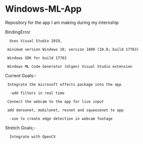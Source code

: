 # Windows-ML-App

Repository for the app I am making during my internship 

BindingError

      Uses Visual Studio 2019, 
     
     minimum version Windows 10, version 1809 (10.0; build 17763)
     
     Windows SDK for build 17763
     
     Windows ML Code Generator (mlgen) Visual Studio extension

Current Goals:- 

     Integrate the microsoft effects package into the app  
  
      -add filters in real time
  
     Connect the webcam to the app for live input
    
     add densenet, mobilenet, resnet and squeezenet to app 
  
      -use to create edge detection in webcam footage
      

Stretch Goals;-

      Integrate with OpenCV


  
